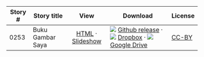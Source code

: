 Story #  | Story title | View | Download | License
-------- | -----------  |:-------:| ---------------- | -------
0253 | Buku Gambar Saya | [HTML](https://global-asp.github.io/stories/ms/0253_buku-gambar-saya.html) · <a href="https://global-asp.github.io/stories/ms/0253_buku-gambar-saya_slides.html" target="_blank">Slideshow</a> | ![](https://cloud.githubusercontent.com/assets/9295750/9483128/0e089e5e-4b51-11e5-98ca-6da5cef156a7.png) [Github release]() · ![](https://cloud.githubusercontent.com/assets/9295750/10150606/3f5ae2dc-65f5-11e5-8f63-841c51cc1cde.png) [Dropbox]() · ![](https://cloud.githubusercontent.com/assets/9295750/9473522/1d6fdde4-4b10-11e5-98f5-aa6c6b04a08e.png) [Google Drive]() | [CC-BY](https://creativecommons.org/licenses/by/3.0/)
